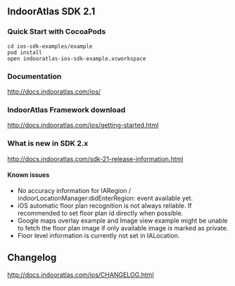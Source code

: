 ## IndoorAtlas SDK 2.1

### Quick Start with CocoaPods

```
cd ios-sdk-examples/example
pod install
open indooratlas-ios-sdk-example.xcworkspace
```

### Documentation

http://docs.indooratlas.com/ios/

### IndoorAtlas Framework download

http://docs.indooratlas.com/ios/getting-started.html

### What is new in SDK 2.x

http://docs.indooratlas.com/sdk-21-release-information.html

#### Known issues

* No accuracy information for IARegion / indoorLocationManager:didEnterRegion: event available yet.
* iOS automatic floor plan recognition is not always reliable. If recommended to set floor plan id directly when possible.
* Google maps overlay example and Image view example might be unable to fetch the floor plan image if only available image is marked as private.
* Floor level information is currently not set in IALocation.

## Changelog

http://docs.indooratlas.com/ios/CHANGELOG.html


